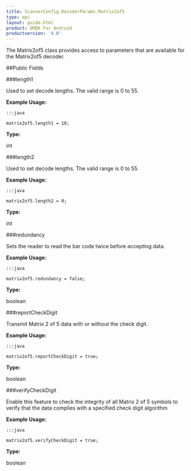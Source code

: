 ```yaml
---
title: ScannerConfig.DecoderParams.Matrix2of5
type: api
layout: guide.html
product: EMDK For Android
productversion: '4.0'
---
```



The Matrix2of5 class provides access to parameters that are
 available for the Matrix2of5 decoder.

##Public Fields

###length1

Used to set decode lengths. The valid range is 0 to 55.
 
 

**Example Usage:**
	
	:::java
	
	matrix2of5.length1 = 10;
	


**Type:**

int

###length2

Used to set decode lengths. The valid range is 0 to 55.
 
 

**Example Usage:**
	
	:::java
	
	matrix2of5.length2 = 0;
	


**Type:**

int

###redundancy

Sets the reader to read the bar code twice before accepting data.
 
 

**Example Usage:**
	
	:::java
	
	matrix2of5.redundancy = false;
	


**Type:**

boolean

###reportCheckDigit

Transmit Matrix 2 of 5 data with or without the check digit.
 
 

**Example Usage:**
	
	:::java
	
	matrix2of5.reportCheckDigit = true;
	


**Type:**

boolean

###verifyCheckDigit

Enable this feature to check the integrity of all Matrix 2 of 5
 symbols to verify that the data complies with a specified check
 digit algorithm
 

**Example Usage:**
	
	:::java
	
	matrix2of5.verifyCheckDigit = true;
	


**Type:**

boolean












